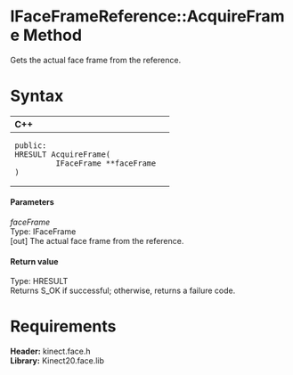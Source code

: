 IFaceFrameReference::AcquireFrame Method  
========================================  

Gets the actual face frame from the reference. <span id="syntaxSection"></span>

Syntax  
======  

<table>
<colgroup>
<col width="100%" />
</colgroup>
<thead>
<tr class="header">
<th align="left">C++</th>
</tr>
</thead>
<tbody>
<tr class="odd">
<td align="left"><pre><code>public:  
HRESULT AcquireFrame(  
         IFaceFrame **faceFrame  
)</code></pre></td>
</tr>
</tbody>
</table>

<span id="ID4EG"></span>
#### Parameters  

*faceFrame*    
Type: IFaceFrame  
[out] The actual face frame from the reference.  

<span id="ID4EP"></span>
#### Return value  

Type: HRESULT  
Returns S\_OK if successful; otherwise, returns a failure code.  

<span id="requirements"></span>

Requirements  
============  

**Header:** kinect.face.h  
**Library:** Kinect20.face.lib  



<!--Please do not edit the data in the comment block below.-->
<!--
TOCTitle : AcquireFrame Method
RLTitle : IFaceFrameReference::AcquireFrame Method
KeywordK : AcquireFrame method
KeywordK : IFaceFrameReference::AcquireFrame method
KeywordF : IFaceFrameReference::AcquireFrame
KeywordF : AcquireFrame
KeywordF : Microsoft.Kinect.face.IFaceFrameReference.AcquireFrame(IFaceFrame@)
KeywordA : M:Microsoft.Kinect.face.IFaceFrameReference.AcquireFrame(IFaceFrame@)
AssetID : M:Microsoft.Kinect.face.IFaceFrameReference.AcquireFrame(IFaceFrame@)
Locale : en-us
CommunityContent : 1
APIType : Managed
APILocation : 
APIName : Microsoft.Kinect.face.IFaceFrameReference::AcquireFrame
TargetOS : Windows
TopicType : kbSyntax
DevLang : C++
DocSet : K4Wv2
ProjType : K4Wv2Proj
Technology : Kinect for Windows
Product : Kinect for Windows SDK v2
productversion : 20
-->
